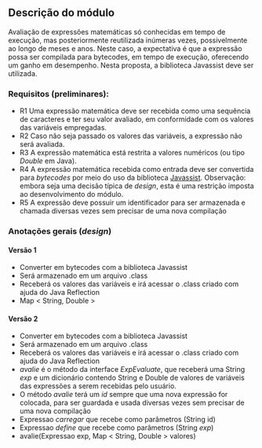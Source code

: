 ## Descrição do módulo
Avaliação de expressões matemáticas só conhecidas em tempo de execução, mas posteriormente reutilizada inúmeras vezes, possivelmente ao longo de meses e anos. Neste caso, a expectativa é que a expressão possa ser compilada para bytecodes, em tempo de execução, oferecendo um ganho em desempenho. Nesta proposta, a biblioteca Javassist deve ser utilizada.

### Requisitos (preliminares):
  - R1 Uma expressão matemática deve ser recebida como uma sequência de caracteres e ter seu valor avaliado, em conformidade com os valores das variáveis empregadas. 
  - R2 Caso não seja passado os valores das variáveis, a expressão não será avaliada.
  - R3 A expressão matemática está restrita a valores numéricos (ou tipo _Double_ em Java). 
  - R4 A expressão matemática recebida como entrada deve ser convertida para _bytecodes_ por meio do uso da biblioteca [Javassist](https://www.javassist.org/). Observação: embora seja uma decisão típica de _design_, esta é uma restrição imposta ao desenvolvimento do módulo.
  - R5 A expressão deve possuir um identificador para ser armazenada e chamada diversas vezes sem precisar de uma nova compilação
  
 ### Anotações gerais (_design_)
  #### Versão 1
  - Converter em bytecodes com a biblioteca Javassist
  - Será armazenado em um arquivo .class
  - Receberá os valores das variáveis e irá acessar o .class criado com ajuda do Java Reflection
  - Map < String, Double >
  
  #### Versão 2
  - Converter em bytecodes com a biblioteca Javassist
  - Será armazenado em um arquivo .class
  - Receberá os valores das variáveis e irá acessar o .class criado com ajuda do Java Reflection
  - _avalie_ é o método da interface _ExpEvaluate_, que receberá uma String _exp_ e um dicionário contendo String e Double de valores de variáveis das expressões a serem recebidas pelo usuário.
  - O método _avalie_ terá um _id_ sempre que uma nova expressão for colocada, para ser guardada e usada diversas vezes sem precisar de uma nova compilação
  - Expressao _carregar_ que recebe como parâmetros (String id)
  - Expressao _define_ que recebe como parâmetros (String _exp_)
  - avalie(Expressao exp, Map < String, Double > valores)
